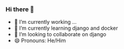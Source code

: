 ### Hi there 👋

- 🔭 I’m currently working ...
- 🌱 I’m currently learning django and docker
- 👯 I’m looking to collaborate on django
- 😄 Pronouns: He/Him

